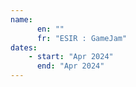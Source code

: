 ```yaml
---
name: 
      en: ""
      fr: "ESIR : GameJam"
dates:
    - start: "Apr 2024"
      end: "Apr 2024"
---
```

